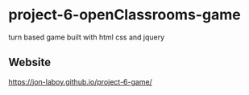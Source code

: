# project-6-openClassrooms-game
turn based game built with html css and jquery

## Website
<https://jon-laboy.github.io/project-6-game/>
